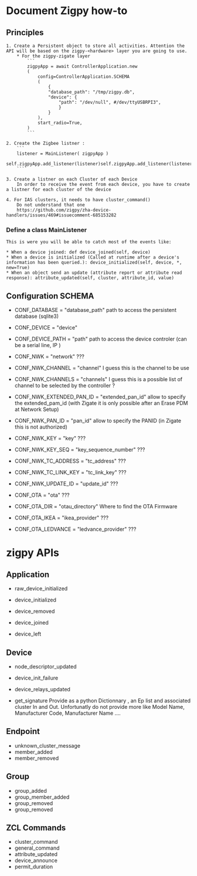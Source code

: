 # Document Zigpy how-to

## Principles

    1. Create a Persistent object to store all activities. Attention the API will be based on the zigpy-<hardware> layer you are going to use.
        * For the zigpy-zigate layer
            ```
            zigpyApp = await ControllerApplication.new
            (
                config=ControllerApplication.SCHEMA
                (
                    {
                    "database_path": "/tmp/zigpy.db",
                    "device": {
                        "path": "/dev/null", #/dev/ttyUSBRPI3",
                        }
                    }
                ),
                start_radio=True,
            )
            ```

    2. Create the Zigbee listner : 
        ```
        listener = MainListener( zigpyApp )
        self.zigpyApp.add_listener(listener)self.zigpyApp.add_listener(listener)
        ````

    3. Create a listner on each Cluster of each Device
        In order to receive the event from each device, you have to create a listner for each cluster of the device

    4. For IAS clusters, it needs to have cluster_command()
        Do not understand that one
        https://github.com/zigpy/zha-device-handlers/issues/469#issuecomment-685153282

### Define a class MainListener

    This is were you will be able to catch most of the events like:

    * When a device joined: def device_joined(self, device)
    * When a device is initialized (Called at runtime after a device's information has been queried.): device_initialized(self, device, *, new=True)
    * When an object send an update (attribute report or attribute read response): attribute_updated(self, cluster, attribute_id, value)

## Configuration SCHEMA

* CONF_DATABASE = "database_path"
  path to access the persistent database (sqlite3)

* CONF_DEVICE = "device"

* CONF_DEVICE_PATH = "path"
  path to access the device controler (can be a serial line, IP )

* CONF_NWK = "network"
  ???
* CONF_NWK_CHANNEL = "channel"
  I guess this is the channel to be use

* CONF_NWK_CHANNELS = "channels"
  I guess this is a possible list of channel to be selected by the controller ?

* CONF_NWK_EXTENDED_PAN_ID = "extended_pan_id"
  allow to specify the extended_pam_id (with Zigate it is only possible after an Erase PDM at Network Setup)

* CONF_NWK_PAN_ID = "pan_id"
  allow to specify the PANID (in Zigate this is not authorized)

* CONF_NWK_KEY = "key"
  ???

* CONF_NWK_KEY_SEQ = "key_sequence_number"
  ???

* CONF_NWK_TC_ADDRESS = "tc_address"
  ???

* CONF_NWK_TC_LINK_KEY = "tc_link_key"
  ???

* CONF_NWK_UPDATE_ID = "update_id"
  ???

* CONF_OTA = "ota"
  ???

* CONF_OTA_DIR = "otau_directory"
  Where to find the OTA Firmware

* CONF_OTA_IKEA = "ikea_provider"
  ???

* CONF_OTA_LEDVANCE = "ledvance_provider"
  ???


# zigpy APIs

## Application

* raw_device_initialized
* device_initialized

* device_removed
* device_joined
* device_left

## Device

* node_descriptor_updated
* device_init_failure
* device_relays_updated

* get_signature
  Provide as a python Dictionnary , an Ep list and associated cluster In and Out. Unfortunatly do not provide more like Model Name, Manufacturer Code, Manufacturer Name ....
  

## Endpoint

* unknown_cluster_message
* member_added
* member_removed

## Group

* group_added
* group_member_added
* group_removed
* group_removed

## ZCL Commands

* cluster_command
* general_command
* attribute_updated
* device_announce
* permit_duration